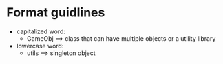 Format guidlines
================
* capitalized word:
	* GameObj ==> class that can have multiple objects or a utility library
* lowercase word:
	* utils ==> singleton object
